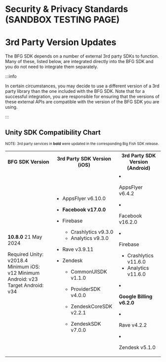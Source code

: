 # Security & Privacy Standards (SANDBOX TESTING PAGE)

# 3rd Party Version Updates

The BFG SDK depends on a number of external 3rd party SDKs to function. Many of these, listed below, are integrated directly into the BFG SDK and you do not need to integrate them separately.

:::info 

In certain circumstances, you may decide to use a different version of a 3rd party library than the one included with the BFG SDK. Note that for a successful integration, you are responsible for ensuring that the versions of these external APIs are compatible with the version of the BFG SDK you are using.

:::

## Unity SDK Compatibility Chart 

<sup>NOTE: 3rd party services in <strong>bold</strong> were updated in the corresponding Big Fish SDK release.</sup>

<table>
  <tr>
    <th><strong>BFG SDK Version</strong></th>
    <th><strong>3rd Party SDK Version (iOS)</strong></th>
    <th><strong>3rd Party SDK Version (Android)</strong></th>
  </tr>
  <tr>
    <td>

**10.8.0**
21 May 2024

Required Unity: v2018.4
Minimum iOS: v12
Minimum Android: v23
Target Android: v34
    </td>
    <td>

- AppsFlyer v6.10.0
- **Facebook v17.0.0**
- Firebase
  - Crashlytics v9.3.0
  - Analytics v9.3.0
- Rave v3.9.11
- Zendesk
  - CommonUISDK v1.1.0
  - ProviderSDK v4.0.0
  - ZendeskCoreSDK v2.2.1
  - ZendeskSDK v7.0.0

    </td>
    <td>

- AppsFlyer v6.4.2
- Facebook v16.2.0
- Firebase
  - Crashlytics v11.6.0
  - Analytics v11.6.0
- **Google Billing v6.2.0**
- Rave v4.2.2
- Zendesk v5.1.0

    </td>
  </tr>
</table>

